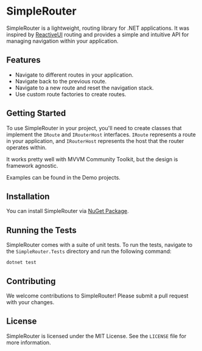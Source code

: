 # SimpleRouter

SimpleRouter is a lightweight, routing library for .NET applications. It was inspired by [ReactiveUI](https://github.com/reactiveui/ReactiveUI) routing and provides a simple and intuitive API for managing navigation within your application.

## Features

- Navigate to different routes in your application.
- Navigate back to the previous route.
- Navigate to a new route and reset the navigation stack.
- Use custom route factories to create routes.

## Getting Started

To use SimpleRouter in your project, you'll need to create classes that implement the `IRoute` and `IRouterHost` interfaces. `IRoute` represents a route in your application, and `IRouterHost` represents the host that the router operates within.

It works pretty well with MVVM Community Toolkit, but the design is framework agnostic.

Examples can be found in the Demo projects.

## Installation

You can install SimpleRouter via [NuGet Package](https://www.nuget.org/packages/IDotta.SimpleRouter/).

## Running the Tests

SimpleRouter comes with a suite of unit tests. To run the tests, navigate to the `SimpleRouter.Tests` directory and run the following command:
```
dotnet test
```

## Contributing

We welcome contributions to SimpleRouter! Please submit a pull request with your changes.

## License

SimpleRouter is licensed under the MIT License. See the `LICENSE` file for more information.